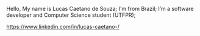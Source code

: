 Hello, My name is Lucas Caetano de Souza;
I'm from Brazil;
I’m a software developer and Computer Science student (UTFPR);

https://www.linkedin.com/in/lucas-caetano-/
